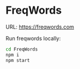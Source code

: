 # FreqWords
URL: https://freqwords.com

Run freqwords locally:
```bash
cd FreqWords
npm i
npm start
```
